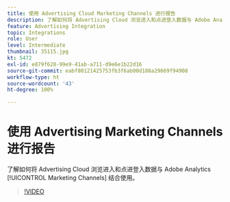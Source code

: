 ```yaml
---
title: 使用 Advertising Cloud Marketing Channels 进行报告
description: 了解如何将 Advertising Cloud 浏览进入和点进登入数据与 Adobe Analytics Marketing Channels 结合使用。
feature: Advertising Integration
topic: Integrations
role: User
level: Intermediate
thumbnail: 35115.jpg
kt: 5472
exl-id: e879f628-99e9-41ab-a711-d9e6e1b22d16
source-git-commit: eabf80121425753fb3f6ab00d188a29669f94908
workflow-type: ht
source-wordcount: '43'
ht-degree: 100%

---
```


# 使用 Advertising Marketing Channels 进行报告

了解如何将 Advertising Cloud 浏览进入和点进登入数据与 Adobe Analytics [!UICONTROL Marketing Channels] 结合使用。

>[!VIDEO](https://video.tv.adobe.com/v/35115/?quality=12&learn=on)
